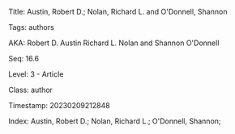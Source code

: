Title:  Austin, Robert D.; Nolan, Richard L. and O'Donnell, Shannon

Tags:   authors

AKA:    Robert D. Austin Richard L. Nolan and Shannon O'Donnell

Seq:    16.6

Level:  3 - Article

Class:  author

Timestamp: 20230209212848

Index:  Austin, Robert D.; Nolan, Richard L.; O'Donnell, Shannon; 
